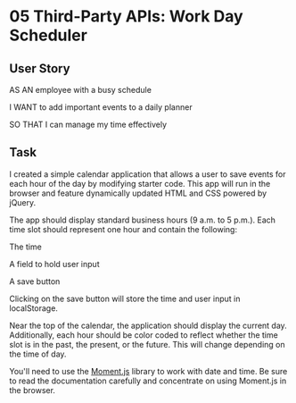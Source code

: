 # 05 Third-Party APIs: Work Day Scheduler

## User Story

AS AN employee with a busy schedule

I WANT to add important events to a daily planner

SO THAT I can manage my time effectively


## Task

I created a simple calendar application that allows a user to save events for each hour of the day by modifying starter code. This app will run in the browser and feature dynamically updated HTML and CSS powered by jQuery.

The app should display standard business hours (9 a.m. to 5 p.m.). Each time slot should represent one hour and contain the following:

The time

A field to hold user input

A save button

Clicking on the save button will store the time and user input in localStorage.

Near the top of the calendar, the application should display the current day. Additionally, each hour should be color coded to reflect whether the time slot is in the past, the present, or the future. This will change depending on the time of day.

You'll need to use the [Moment.js](https://momentjs.com/) library to work with date and time. Be sure to read the documentation carefully and concentrate on using Moment.js in the browser.